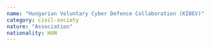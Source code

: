 ```yaml
---
name: "Hungarian Voluntary Cyber Defence Collaboration (KIBEV)"
category: civil-society
nature: "Association"
nationality: HUN
---
```

    